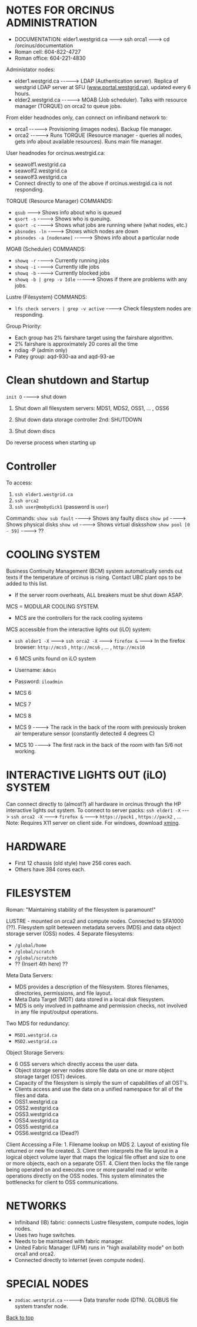 NOTES FOR ORCINUS ADMINISTRATION
==============================

-   DOCUMENTATION: elder1.westgrid.ca ---> ssh orca1 ---> cd /orcinus/documentation
-   Roman cell:   604-822-4727
-   Roman office: 604-221-4830


Administator nodes:
-   elder1.westgrid.ca -----> LDAP (Authentication server). Replica of westgrid LDAP server at SFU (www.portal.westgrid.ca), updated every 6 hours.
-   elder2.westgrid.ca -----> MOAB (Job scheduler). Talks with resource manager (TORQUE) on orca2 to queue jobs.


From elder headnodes only, can connect on infiniband network to:
-   orca1 -----> Provisioning (images nodes). Backup file manager.
-   orca2 -----> Runs TORQUE (Resource manager - queries all nodes, gets info about available resources). Runs main file manager.


User headnodes for orcinus.westrgid.ca:
-   seawolf1.westgrid.ca
-   seawolf2.westgrid.ca
-   seawolf3.westgrid.ca
-   Connect directly to one of the above if orcinus.westrgid.ca is not responding.


TORQUE (Resource Manager) COMMANDS:
-   `qsub` ---> Shows info about who is queued
-   `qsort -s` ----> Shows who is queuing.
-   `qsort -c` ----> Shows what jobs are running where (what nodes, etc.)
-   `pbsnodes -ln` ----> Shows which nodes are down
-   `pbsnodes -a [nodename]` -----> Shows info about a particular node


MOAB (Scheduler) COMMANDS:
-   `showq -r` ----> Currently running jobs
-   `showq -i` ----> Currently idle jobs
-   `showq -b` ----> Currently blocked jobs
-   `showq -b | grep -v Idle` -----> Shows if there are problems with any jobs.


Lustre (Filesystem) COMMANDS:
-   `lfs check servers | grep -v active` ----> Check filesystem nodes are responding.


Group Priority:
-   Each group has 2% fairshare target using the fairshare algorithm.
-   2% fairshare is approximately 20 cores all the time
-   ndiag -P (admin only)
-   Patey group: aqd-930-aa and aqd-93-ae


Clean shutdown and Startup
==============================

`init O` ----> shut down

1. Shut down all filesystem servers: MDS1, MDS2, OSS1, ... , OSS6

2. Shut down data storage controller 2nd: SHUTDOWN

3. Shut down discs

Do reverse process when starting up

Controller
==============================
To access:
1. `ssh elder1.westgrid.ca`
2. `ssh orca2`
3. `ssh user@mobydick1` (password is `user`)

Commands:
    `show sub fault` ----> Shows any faulty discs
    `show pd` ----> Shows physical disks
    `show vd` ----> Shows virtual disksshow 
    `show pool [0 - 59]` ----> ??


COOLING SYSTEM
==============================

Business Continuity Management (BCM) system automatically sends out texts if the temperature of orcinus is rising.
Contact UBC plant ops to be added to this list.

-   If the server room overheats, ALL breakers must be shut down ASAP.

MCS = MODULAR COOLING SYSTEM.
-   MCS are the controllers for the rack cooling systems

MCS accessible from the interactive lights out (iLO) system:
-   `ssh elder1 -X` ---> `ssh orca2 -X` ---> `firefox &` ---> In the firefox browser: `http://mcs5` , `http://mcs6` , ... , `http://mcs10`
-   6 MCS units found on iLO system
-   Username: `Admin`
-   Password: `iloadmin`


-   MCS 6
-   MCS 7
-   MCS 8
-   MCS 9 ----> The rack in the back of the room with previously broken air temperature sensor (constantly detected 4 degrees C)
-   MCS 10 ----> The first rack in the back of the room with fan 5/6 not working.

INTERACTIVE LIGHTS OUT (iLO) SYSTEM
==============================

Can connect directly to (almost?) all hardware in orcinus through the HP interactive lights out system.
To connect to server packs:
    `ssh elder1 -X` ---> `ssh orca2 -X` ---> `firefox &` ---> `https://pack1` , `https://pack2` , ...
    Note: Requires X11 server on client side.
    For windows, download [xming](https://sourceforge.net/projects/xming/).


HARDWARE
==============================
-   First 12 chassis (old style) have 256 cores each.
-   Others have 384 cores each.


FILESYSTEM
==============================
Roman: "Maintaining stability of the filesystem is paramount!"


LUSTRE - mounted on orca2 and compute nodes. Connected to SFA1000 (??). Filesystem split beteween metadata servers (MDS) and data object storage server (OSS) nodes.
4 Separate filesystems:
-   `/global/home`
-   `/global/scratch`
-   `/global/scratchb`
-   ?? (Insert 4th here) ??

Meta Data Servers:
-   MDS provides a description of the filesystem. Stores filenames, directories, permissions, and file layout.
-   Meta Data Target (MDT) data stored in a local disk filesystem.
-   MDS is only involved in pathname and permission checks, not involved in any file input/output operations.

Two MDS for redundancy:
-   `MSD1.westgrid.ca`
-   `MSD2.westgrid.ca`

Object Storage Servers:
-   6 OSS servers which directly access the user data.
-   Object storage server nodes store file data on one or more object storage target (OST) devices.
-   Capacity of the filesystem is simply the sum of capabilities of all OST's.
-   Clients access and use the data on a unified namespace for all of the files and data.
-   OSS1.westgrid.ca
-   OSS2.westgrid.ca
-   OSS3.westgrid.ca
-   OSS4.westgrid.ca
-   OSS5.westgrid.ca
-   OSS6.westgrid.ca (Dead?)

Client Accessing a File:
    1. Filename lookup on MDS
    2. Layout of existing file returned or new file created.
    3. Client then interprets the file layout in a logical object volume layer that maps the logical file offset and size to one or more objects, each on a separate OST.
    4. Client then locks the file range being operated on and executes one or more parallel read or write operations directly on the OSS nodes.
    This system eliminates the bottlenecks for client to OSS communications.

NETWORKS
==============================

-   Infiniband (IB) fabric: connects Lustre filesystem, compute nodes, login nodes.
-   Uses two huge switches.
-   Needs to be maintained with fabric manager.
-   United Fabric Manager (UFM) runs in "high availability mode" on both orca1 and orca2.
-   Connected directly to internet (even compute nodes).

SPECIAL NODES
==============================
- `zodiac.westgrid.ca` -----> Data transfer node (DTN). GLOBUS file system transfer node.


<a href="#top">Back to top</a>
